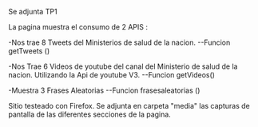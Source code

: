 Se adjunta TP1

La pagina muestra el consumo de 2 APIS :

-Nos trae 8 Tweets del Ministerios de salud de la nacion.
--Funcion getTweets ()

-Nos Trae 6 Videos de youtube del canal del Ministerio de salud de la nacion. Utilizando la Api de youtube V3.
--Funcion getVideos()

-Muestra 3 Frases Aleatorias
--Funcion frasesaleatorias ()

Sitio testeado con Firefox.
Se adjunta en carpeta "media" las capturas de pantalla de las diferentes secciones de la pagina.
